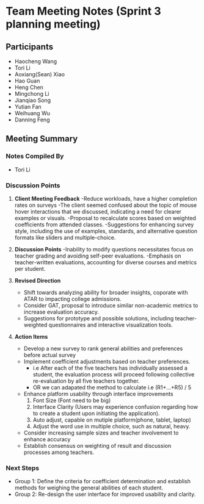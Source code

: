 # Team Meeting Notes (Sprint 3 planning meeting)

## Participants
- Haocheng Wang
- Tori Li
- Aoxiang(Sean) Xiao
- Hao Guan
- Heng Chen
- Mingchong Li
- Jianqiao Song
- Yutian Fan
- Weihuang Wu
- Danning Feng


## Meeting Summary

### Notes Compiled By
- Tori Li

### Discussion Points

1. **Client Meeting Feedback**
    -Reduce workloads, have a higher completion rates on surveys
    -The client seemed confused about the topic of mouse hover interactions that we discussed, indicating a need for clearer examples or visuals.
    -Proposal to recalculate scores based on weighted coefficients from attended classes.
    -Suggestions for enhancing survey style, including the use of examples, standards, and alternative question formats like sliders and multiple-choice.

2. **Discussion Points**
    -Inability to modify questions necessitates focus on teacher grading and avoiding self-peer evaluations.
    -Emphasis on teacher-written evaluations, accounting for diverse courses and metrics per student.

3. **Revised Direction**
    - Shift towards analyzing ability for broader insights, coporate with ATAR to impacting college admissions.
    - Consider GAT, proposal to introduce similar non-academic metrics to increase evaluation accuracy.
    - Suggestions for prototype and possible solutions, including teacher-weighted questionnaires and interactive visualization tools.

4. **Action Items**
    - Develop a new survey to rank general abilities and preferences before actual survey
    - Implement coefficient adjustments based on teacher preferences.
        - i.e After each of the five teachers has individually assessed a student, the evaluation process will proceed following collective re-evaluation by all five teachers together.
        - OR we can adapated the method to calculate i.e (R1+...+R5) / 5 
    - Enhance platform usability through interface improvements
        1. Font Size (Font need to be big)
        2. Interface Clarity (Users may experience confusion regarding how to create a student upon initiating the application).
        3. Auto adjust, capable on mutiple platform(phone, tablet, laptop)
        4. Adjust the word use in multiple choice, such as natural, heavy.
    - Consider increasing sample sizes and teacher involvement to enhance accuracy
    - Establish consensus on weighting of result and discussion processes among teachers.


### Next Steps
- Group 1: Define the criteria for coefficient determination and establish methods for weighing the general abilities of each student.
- Group 2: Re-design the user interface for improved usability and clarity.